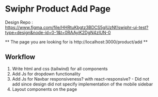 # Swiphr Product Add Page

Design Repo : https://www.figma.com/file/HHRtuKbgtz3BDCS5gIUzNf/swiphr-ui-test?type=design&node-id=0-1&t=0RAAyiK2DgN4zIUN-0

** The page you are looking for is http://localhost:3000/product/add **

## Workflow
1. Write html and css (tailwind) for all components
1. Add Js for dropdown functionality
1. Add Js for Navbar responsiveness? with react-responsive? - Did not add since design did not specify implementation of the mobile sidebar
1. Layout components on the page